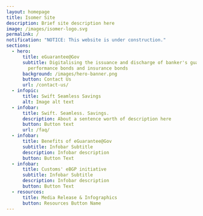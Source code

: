 ```yaml
---
layout: homepage
title: Isomer Site
description: Brief site description here
image: /images/isomer-logo.svg
permalink: /
notification: "NOTICE: This website is under construction."
sections:
  - hero:
      title: eGuarantee@Gov
      subtitle: Digitalising the issuance and discharge of banker's guarantee,
        performance bonds and insurance bonds
      background: /images/hero-banner.png
      button: Contact Us
      url: /contact-us/
  - infopic:
      title: Swift Seamless Savings
      alt: Image alt text
  - infobar:
      title: Swift. Seamless. Savings.
      description: About a sentence worth of description here
      button: Button text
      url: /faq/
  - infobar:
      title: Benefits of eGuarantee@Gov
      subtitle: Infobar Subtitle
      description: Infobar description
      button: Button Text
  - infobar:
      title: Customs' eBGP initiative
      subtitle: Infobar Subtitle
      description: Infobar description
      button: Button Text
  - resources:
      title: Media Release & Infographics
      button: Resources Button Name
---
```

